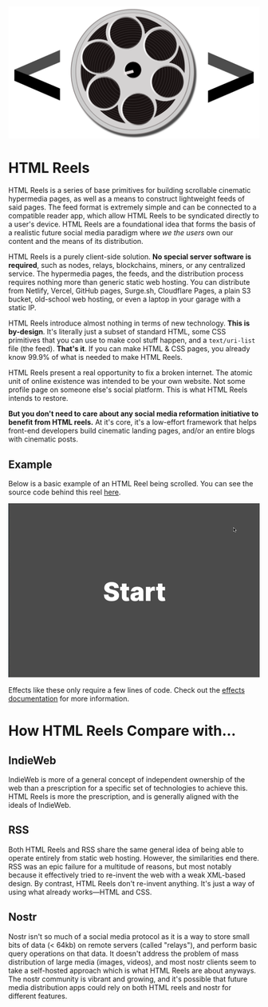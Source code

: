 <p align="center">
	<img src="readme-poster.png" alt="HTML Reels Poster Image">
</p>

# HTML Reels

HTML Reels is a series of base primitives for building scrollable cinematic hypermedia pages, as well as a means to construct lightweight feeds of said pages. The feed format is extremely simple and can be connected to a compatible reader app, which allow HTML Reels to be syndicated directly to a user's device. HTML Reels are a foundational idea that forms the basis of a realistic future social media paradigm where *we the users* own our content and the means of its distribution.

HTML Reels is a purely client-side solution. **No special server software is required**, such as nodes, relays, blockchains, miners, or any centralized service. The hypermedia pages, the feeds, and the distribution process requires nothing more than generic static web hosting. You can distribute from Netlify, Vercel, GitHub pages, Surge.sh, Cloudflare Pages, a plain S3 bucket, old-school web hosting, or even a laptop in your garage with a static IP.

HTML Reels introduce almost nothing in terms of new technology. **This is by-design**. It's literally just a subset of standard HTML, some CSS primitives that you can use to make cool stuff happen, and a `text/uri-list` file (the feed). **That's it**. If you can make HTML & CSS pages, you already know 99.9% of what is needed to make HTML Reels.

HTML Reels present a real opportunity to fix a broken internet. The atomic unit of online existence was intended to be your own website. Not some profile page on someone else's social platform. This is what HTML Reels intends to restore.

**But you don't need to care about any social media reformation initiative to benefit from HTML reels.** At it's core, it's a low-effort framework that helps front-end developers build cinematic landing pages, and/or an entire blogs with cinematic posts.

## Example

Below is a basic example of an HTML Reel being scrolled. You can see the source code behind this reel [here](samples/basic.html).

<p align="center">
	<img src="readme.gif" alt="HTML Reels Example">
</p>

Effects like these only require a few lines of code. Check out the [effects documentation](docs/effects.md) for more information.

# How HTML Reels Compare with...

## IndieWeb

IndieWeb is more of a general concept of independent ownership of the web than a prescription for a specific set of technologies to achieve this. HTML Reels is more the prescription, and is generally aligned with the ideals of IndieWeb.

## RSS

Both HTML Reels and RSS share the same general idea of being able to operate entirely from static web hosting. However, the similarities end there. RSS was an epic failure for a multitude of reasons, but most notably because it effectively tried to re-invent the web with a weak XML-based design. By contrast, HTML Reels don't re-invent anything. It's just a way of using what already works––HTML and CSS.

## Nostr

Nostr isn't so much of a social media protocol as it is a way to store small bits of data (< 64kb) on remote servers (called "relays"), and perform basic query operations on that data. It doesn't address the problem of mass distribution of large media (images, videos), and most nostr clients seem to take a self-hosted approach which is what HTML Reels are about anyways. The nostr community is vibrant and growing, and it's possible that future media distribution apps could rely on both HTML reels and nostr for different features.
